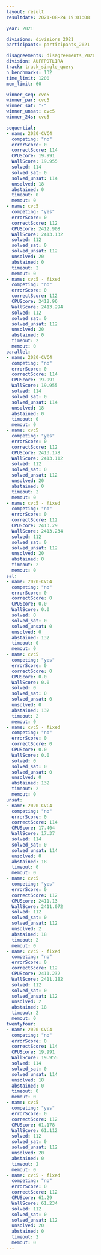 ```yaml
---
layout: result
resultdate: 2021-08-24 19:01:08

year: 2021

divisions: divisions_2021
participants: participants_2021

disagreements: disagreements_2021
division: AUFFPDTLIRA
track: track_single_query
n_benchmarks: 132
time_limit: 1200
mem_limit: 60

winner_seq: cvc5
winner_par: cvc5
winner_sat: "-"
winner_unsat: cvc5
winner_24s: cvc5

sequential:
- name: 2020-CVC4
  competing: "no"
  errorScore: 0
  correctScore: 114
  CPUScore: 19.991
  WallScore: 19.955
  solved: 114
  solved_sat: 0
  solved_unsat: 114
  unsolved: 18
  abstained: 0
  timeout: 0
  memout: 0
- name: cvc5
  competing: "yes"
  errorScore: 0
  correctScore: 112
  CPUScore: 2412.908
  WallScore: 2413.132
  solved: 112
  solved_sat: 0
  solved_unsat: 112
  unsolved: 20
  abstained: 0
  timeout: 2
  memout: 0
- name: cvc5 - fixed
  competing: "no"
  errorScore: 0
  correctScore: 112
  CPUScore: 2412.96
  WallScore: 2413.294
  solved: 112
  solved_sat: 0
  solved_unsat: 112
  unsolved: 20
  abstained: 0
  timeout: 2
  memout: 0
parallel:
- name: 2020-CVC4
  competing: "no"
  errorScore: 0
  correctScore: 114
  CPUScore: 19.991
  WallScore: 19.955
  solved: 114
  solved_sat: 0
  solved_unsat: 114
  unsolved: 18
  abstained: 0
  timeout: 0
  memout: 0
- name: cvc5
  competing: "yes"
  errorScore: 0
  correctScore: 112
  CPUScore: 2413.178
  WallScore: 2413.112
  solved: 112
  solved_sat: 0
  solved_unsat: 112
  unsolved: 20
  abstained: 0
  timeout: 2
  memout: 0
- name: cvc5 - fixed
  competing: "no"
  errorScore: 0
  correctScore: 112
  CPUScore: 2413.29
  WallScore: 2413.234
  solved: 112
  solved_sat: 0
  solved_unsat: 112
  unsolved: 20
  abstained: 0
  timeout: 2
  memout: 0
sat:
- name: 2020-CVC4
  competing: "no"
  errorScore: 0
  correctScore: 0
  CPUScore: 0.0
  WallScore: 0.0
  solved: 0
  solved_sat: 0
  solved_unsat: 0
  unsolved: 0
  abstained: 132
  timeout: 0
  memout: 0
- name: cvc5
  competing: "yes"
  errorScore: 0
  correctScore: 0
  CPUScore: 0.0
  WallScore: 0.0
  solved: 0
  solved_sat: 0
  solved_unsat: 0
  unsolved: 0
  abstained: 132
  timeout: 2
  memout: 0
- name: cvc5 - fixed
  competing: "no"
  errorScore: 0
  correctScore: 0
  CPUScore: 0.0
  WallScore: 0.0
  solved: 0
  solved_sat: 0
  solved_unsat: 0
  unsolved: 0
  abstained: 132
  timeout: 2
  memout: 0
unsat:
- name: 2020-CVC4
  competing: "no"
  errorScore: 0
  correctScore: 114
  CPUScore: 17.404
  WallScore: 17.37
  solved: 114
  solved_sat: 0
  solved_unsat: 114
  unsolved: 0
  abstained: 18
  timeout: 0
  memout: 0
- name: cvc5
  competing: "yes"
  errorScore: 0
  correctScore: 112
  CPUScore: 2411.13
  WallScore: 2411.072
  solved: 112
  solved_sat: 0
  solved_unsat: 112
  unsolved: 2
  abstained: 18
  timeout: 2
  memout: 0
- name: cvc5 - fixed
  competing: "no"
  errorScore: 0
  correctScore: 112
  CPUScore: 2411.232
  WallScore: 2411.182
  solved: 112
  solved_sat: 0
  solved_unsat: 112
  unsolved: 2
  abstained: 18
  timeout: 2
  memout: 0
twentyfour:
- name: 2020-CVC4
  competing: "no"
  errorScore: 0
  correctScore: 114
  CPUScore: 19.991
  WallScore: 19.955
  solved: 114
  solved_sat: 0
  solved_unsat: 114
  unsolved: 18
  abstained: 0
  timeout: 0
  memout: 0
- name: cvc5
  competing: "yes"
  errorScore: 0
  correctScore: 112
  CPUScore: 61.178
  WallScore: 61.112
  solved: 112
  solved_sat: 0
  solved_unsat: 112
  unsolved: 20
  abstained: 0
  timeout: 2
  memout: 0
- name: cvc5 - fixed
  competing: "no"
  errorScore: 0
  correctScore: 112
  CPUScore: 61.29
  WallScore: 61.234
  solved: 112
  solved_sat: 0
  solved_unsat: 112
  unsolved: 20
  abstained: 0
  timeout: 2
  memout: 0
---
```

